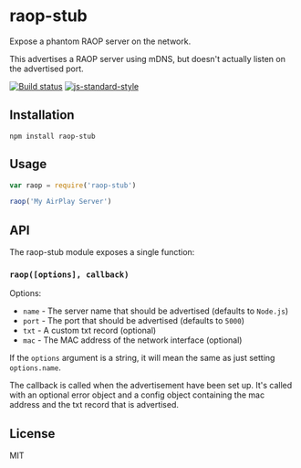 # raop-stub

Expose a phantom RAOP server on the network.

This advertises a RAOP server using mDNS, but doesn't actually listen on
the advertised port.

[![Build status](https://travis-ci.org/watson/raop-stub.svg?branch=master)](https://travis-ci.org/watson/raop-stub)
[![js-standard-style](https://img.shields.io/badge/code%20style-standard-brightgreen.svg?style=flat)](https://github.com/feross/standard)

## Installation

```
npm install raop-stub
```

## Usage

```js
var raop = require('raop-stub')

raop('My AirPlay Server')
```

## API

The raop-stub module exposes a single function:

### `raop([options], callback)`

Options:

- `name` - The server name that should be advertised (defaults to `Node.js`)
- `port` - The port that should be advertised (defaults to `5000`)
- `txt` - A custom txt record (optional)
- `mac` - The MAC address of the network interface (optional)

If the `options` argument is a string, it will mean the same as just
setting `options.name`.

The callback is called when the advertisement have been set up. It's
called with an optional error object and a config object containing the
mac address and the txt record that is advertised.

## License

MIT
